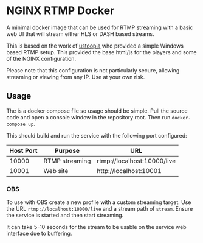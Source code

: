 # NGINX RTMP Docker

A minimal docker image that can be used for RTMP streaming with a basic web
UI that will stream either HLS or DASH based streams.

This is based on the work of [ustoopia][1] who provided a simple Windows
based RTMP setup. This provided the base html/js for the players and some of
the NGINX configuration.

Please note that this configuration is not particularly secure, allowing streaming
or viewing from any IP. Use at your own risk.

[1]: https://github.com/ustoopia/Live-stream-server-portable-Windows-Nginx-RTMP-HLS-Dash

## Usage

The is a docker compose file so usage should be simple. Pull the source code and
open a console window in the repository root. Then run `docker-compose up`.

This should build and run the service with the following port configured:

| Host Port | Purpose        | URL                         |
| --------- | -------------- | --------------------------- |
| 10000     | RTMP streaming | rtmp://localhost:10000/live |
| 10001     | Web site       | http://localhost:10001      |

### OBS

To use with OBS create a new profile with a custom streaming target. Use the URL
`rtmp://localhost:10000/live` and a stream path of `stream`. Ensure the service
is started and then start streaming.

It can take 5-10 seconds for the stream to be usable on the service web interface
due to buffering.

